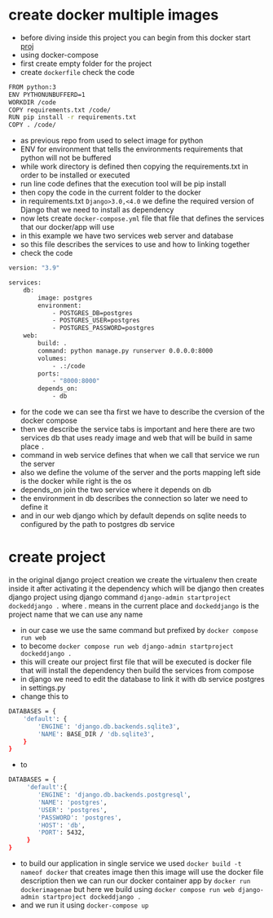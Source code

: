 # create docker multiple images
- before diving inside this project you can begin from this docker start [proj](https://github.com/mostafaadawy/try_docker)
- using docker-compose
- first create empty folder for the project 
- create `dockerfile` check the code
```sh
FROM python:3
ENV PYTHONUNBUFFERD=1
WORKDIR /code
COPY requirements.txt /code/
RUN pip install -r requirements.txt
COPY . /code/
```
- as previous repo from used to select image for python 
- ENV for environment that tells the environments requirements that python will not be buffered 
- while work directory is defined then copying the requirements.txt in order to be installed or executed
- run line code defines that the execution tool will be pip install
- then copy the code in the current folder to the docker
- in requirements.txt `Django>3.0,<4.0` we define the required version of Django that we need to install as dependency 
- now lets create `docker-compose.yml` file that file that defines the services that our docker/app will use
- in this example we have two services web server and database
- so this file describes the services to use and how to linking together
- check the code
```sh
version: "3.9"

services:
    db:
        image: postgres
        environment:
            - POSTGRES_DB=postgres
            - POSTGRES_USER=postgres
            - POSTGRES_PASSWORD=postgres
    web:
        build: .
        command: python manage.py runserver 0.0.0.0:8000
        volumes:
            - .:/code
        ports:
            - "8000:8000"
        depends_on:
            - db
```
- for the code we can see tha first we have to describe the cversion of the docker compose
- then we describe the service tabs is important and here there are two services db that uses ready image and web that will be build in same place `.` 
- command in web service defines that when we call that service we run the server 
- also we define the volume of the server and the ports mapping left side is the docker while right is the os
- depends_on join the two service where it depends on db
- the environment in db describes the connection so later we need to define it
- and in our web django which by default depends on sqlite needs to configured by the path to postgres db service
# create project
in the original django project creation we create the virtualenv then create inside it after activating it the dependency which will be django then creates django project using django command `django-admin startproject dockeddjango .`
where . means in the current place and `dockeddjango` is the project name that we can use any name
- in our case we use the same command but prefixed by `docker compose run web` 
- to become `docker compose run web django-admin startproject dockeddjango .`
- this will create our project first file that will be executed is docker file that will install the dependency then build the services from compose
- in django we need to edit the database to link it with db service postgres in settings.py
- change this to 
```sh
DATABASES = {
    'default': {
        'ENGINE': 'django.db.backends.sqlite3',
        'NAME': BASE_DIR / 'db.sqlite3',
    }
}
```
- to 
```sh
DATABASES = {
     'default':{
        'ENGINE': 'django.db.backends.postgresql',
        'NAME': 'postgres',
        'USER': 'postgres',
        'PASSWORD': 'postgres',
        'HOST': 'db',
        'PORT': 5432,
     }
}
```
- to build our application in single service we used `docker build -t nameof docker` that creates image then this image will use the docker file description then we can run our docker container app by `docker run dockerimagenae` but here we build using `docker compose run web django-admin startproject dockeddjango .`
- and we run it using `docker-compose up`

